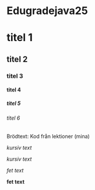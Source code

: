 # Edugradejava25
# titel 1

## titel 2

### titel 3

#### titel 4

##### titel 5

###### titel 6

Brödtext: Kod från lektioner (mina)

_kursiv text_

*kursiv text*

_fet text_

**fet text**

